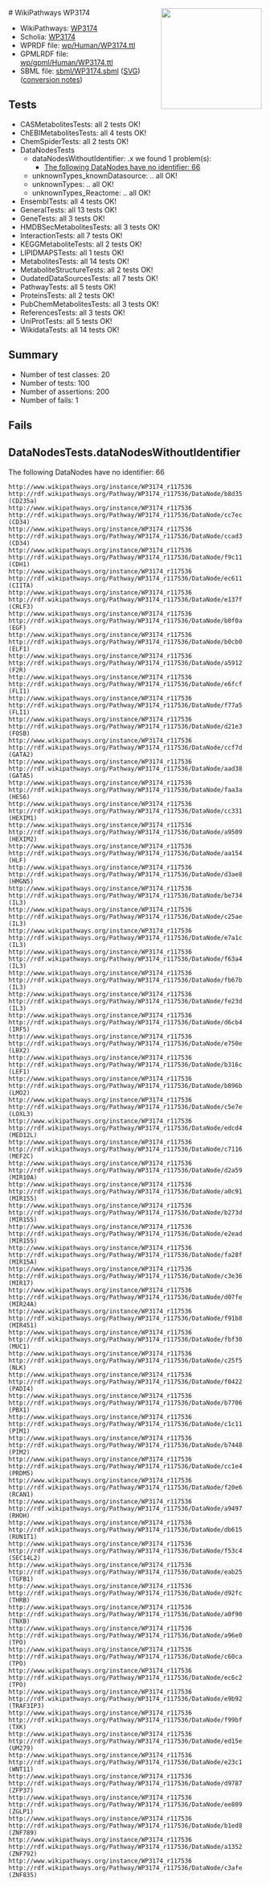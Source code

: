 <img style="float: right; width: 200px" src="../logo.png" />
# WikiPathways WP3174

* WikiPathways: [WP3174](https://identifiers.org/wikipathways:WP3174)
* Scholia: [WP3174](https://scholia.toolforge.org/wikipathways/WP3174)
* WPRDF file: [wp/Human/WP3174.ttl](../wp/Human/WP3174.ttl)
* GPMLRDF file: [wp/gpml/Human/WP3174.ttl](../wp/gpml/Human/WP3174.ttl)
* SBML file: [sbml/WP3174.sbml](../sbml/WP3174.sbml) ([SVG](../sbml/WP3174.svg)) ([conversion notes](../sbml/WP3174.txt))

## Tests
* CASMetabolitesTests: all 2 tests OK!
* ChEBIMetabolitesTests: all 4 tests OK!
* ChemSpiderTests: all 2 tests OK!
* DataNodesTests
    * dataNodesWithoutIdentifier: .x we found 1 problem(s):
        * [The following DataNodes have no identifier: 66](#8792c531)
    * unknownTypes_knownDatasource: .. all OK!
    * unknownTypes: .. all OK!
    * unknownTypes_Reactome: .. all OK!
* EnsemblTests: all 4 tests OK!
* GeneralTests: all 13 tests OK!
* GeneTests: all 3 tests OK!
* HMDBSecMetabolitesTests: all 3 tests OK!
* InteractionTests: all 7 tests OK!
* KEGGMetaboliteTests: all 2 tests OK!
* LIPIDMAPSTests: all 1 tests OK!
* MetabolitesTests: all 14 tests OK!
* MetaboliteStructureTests: all 2 tests OK!
* OudatedDataSourcesTests: all 7 tests OK!
* PathwayTests: all 5 tests OK!
* ProteinsTests: all 2 tests OK!
* PubChemMetabolitesTests: all 3 tests OK!
* ReferencesTests: all 3 tests OK!
* UniProtTests: all 5 tests OK!
* WikidataTests: all 14 tests OK!


## Summary

* Number of test classes: 20
* Number of tests: 100
* Number of assertions: 200
* Number of fails: 1

## Fails

<a name="8792c531" />

## DataNodesTests.dataNodesWithoutIdentifier

The following DataNodes have no identifier: 66
```
http://www.wikipathways.org/instance/WP3174_r117536 http://rdf.wikipathways.org/Pathway/WP3174_r117536/DataNode/b8d35 (CD235a)
http://www.wikipathways.org/instance/WP3174_r117536 http://rdf.wikipathways.org/Pathway/WP3174_r117536/DataNode/cc7ec (CD34)
http://www.wikipathways.org/instance/WP3174_r117536 http://rdf.wikipathways.org/Pathway/WP3174_r117536/DataNode/ccad3 (CD34)
http://www.wikipathways.org/instance/WP3174_r117536 http://rdf.wikipathways.org/Pathway/WP3174_r117536/DataNode/f9c11 (CDH1)
http://www.wikipathways.org/instance/WP3174_r117536 http://rdf.wikipathways.org/Pathway/WP3174_r117536/DataNode/ec611 (CIITA)
http://www.wikipathways.org/instance/WP3174_r117536 http://rdf.wikipathways.org/Pathway/WP3174_r117536/DataNode/e137f (CRLF3)
http://www.wikipathways.org/instance/WP3174_r117536 http://rdf.wikipathways.org/Pathway/WP3174_r117536/DataNode/b0f0a (EGF)
http://www.wikipathways.org/instance/WP3174_r117536 http://rdf.wikipathways.org/Pathway/WP3174_r117536/DataNode/b0cb0 (ELF1)
http://www.wikipathways.org/instance/WP3174_r117536 http://rdf.wikipathways.org/Pathway/WP3174_r117536/DataNode/a5912 (F2R)
http://www.wikipathways.org/instance/WP3174_r117536 http://rdf.wikipathways.org/Pathway/WP3174_r117536/DataNode/e6fcf (FLI1)
http://www.wikipathways.org/instance/WP3174_r117536 http://rdf.wikipathways.org/Pathway/WP3174_r117536/DataNode/f77a5 (FLI1)
http://www.wikipathways.org/instance/WP3174_r117536 http://rdf.wikipathways.org/Pathway/WP3174_r117536/DataNode/d21e3 (FOSB)
http://www.wikipathways.org/instance/WP3174_r117536 http://rdf.wikipathways.org/Pathway/WP3174_r117536/DataNode/ccf7d (GATA2)
http://www.wikipathways.org/instance/WP3174_r117536 http://rdf.wikipathways.org/Pathway/WP3174_r117536/DataNode/aad38 (GATA5)
http://www.wikipathways.org/instance/WP3174_r117536 http://rdf.wikipathways.org/Pathway/WP3174_r117536/DataNode/faa3a (HES6)
http://www.wikipathways.org/instance/WP3174_r117536 http://rdf.wikipathways.org/Pathway/WP3174_r117536/DataNode/cc331 (HEXIM1)
http://www.wikipathways.org/instance/WP3174_r117536 http://rdf.wikipathways.org/Pathway/WP3174_r117536/DataNode/a9509 (HEXIM2)
http://www.wikipathways.org/instance/WP3174_r117536 http://rdf.wikipathways.org/Pathway/WP3174_r117536/DataNode/aa154 (HLF)
http://www.wikipathways.org/instance/WP3174_r117536 http://rdf.wikipathways.org/Pathway/WP3174_r117536/DataNode/d3ae8 (HMGN5)
http://www.wikipathways.org/instance/WP3174_r117536 http://rdf.wikipathways.org/Pathway/WP3174_r117536/DataNode/be734 (IL3)
http://www.wikipathways.org/instance/WP3174_r117536 http://rdf.wikipathways.org/Pathway/WP3174_r117536/DataNode/c25ae (IL3)
http://www.wikipathways.org/instance/WP3174_r117536 http://rdf.wikipathways.org/Pathway/WP3174_r117536/DataNode/e7a1c (IL3)
http://www.wikipathways.org/instance/WP3174_r117536 http://rdf.wikipathways.org/Pathway/WP3174_r117536/DataNode/f63a4 (IL3)
http://www.wikipathways.org/instance/WP3174_r117536 http://rdf.wikipathways.org/Pathway/WP3174_r117536/DataNode/fb67b (IL3)
http://www.wikipathways.org/instance/WP3174_r117536 http://rdf.wikipathways.org/Pathway/WP3174_r117536/DataNode/fe23d (IL3)
http://www.wikipathways.org/instance/WP3174_r117536 http://rdf.wikipathways.org/Pathway/WP3174_r117536/DataNode/d6cb4 (IRF5)
http://www.wikipathways.org/instance/WP3174_r117536 http://rdf.wikipathways.org/Pathway/WP3174_r117536/DataNode/e750e (LBX2)
http://www.wikipathways.org/instance/WP3174_r117536 http://rdf.wikipathways.org/Pathway/WP3174_r117536/DataNode/b316c (LEF1)
http://www.wikipathways.org/instance/WP3174_r117536 http://rdf.wikipathways.org/Pathway/WP3174_r117536/DataNode/b896b (LMO2)
http://www.wikipathways.org/instance/WP3174_r117536 http://rdf.wikipathways.org/Pathway/WP3174_r117536/DataNode/c5e7e (LOXL3)
http://www.wikipathways.org/instance/WP3174_r117536 http://rdf.wikipathways.org/Pathway/WP3174_r117536/DataNode/edcd4 (MED12L)
http://www.wikipathways.org/instance/WP3174_r117536 http://rdf.wikipathways.org/Pathway/WP3174_r117536/DataNode/c7116 (MEF2C)
http://www.wikipathways.org/instance/WP3174_r117536 http://rdf.wikipathways.org/Pathway/WP3174_r117536/DataNode/d2a59 (MIR10A)
http://www.wikipathways.org/instance/WP3174_r117536 http://rdf.wikipathways.org/Pathway/WP3174_r117536/DataNode/a0c91 (MIR155)
http://www.wikipathways.org/instance/WP3174_r117536 http://rdf.wikipathways.org/Pathway/WP3174_r117536/DataNode/b273d (MIR155)
http://www.wikipathways.org/instance/WP3174_r117536 http://rdf.wikipathways.org/Pathway/WP3174_r117536/DataNode/e2ead (MIR155)
http://www.wikipathways.org/instance/WP3174_r117536 http://rdf.wikipathways.org/Pathway/WP3174_r117536/DataNode/fa28f (MIR15A)
http://www.wikipathways.org/instance/WP3174_r117536 http://rdf.wikipathways.org/Pathway/WP3174_r117536/DataNode/c3e36 (MIR17)
http://www.wikipathways.org/instance/WP3174_r117536 http://rdf.wikipathways.org/Pathway/WP3174_r117536/DataNode/d07fe (MIR24A)
http://www.wikipathways.org/instance/WP3174_r117536 http://rdf.wikipathways.org/Pathway/WP3174_r117536/DataNode/f91b8 (MIR451)
http://www.wikipathways.org/instance/WP3174_r117536 http://rdf.wikipathways.org/Pathway/WP3174_r117536/DataNode/fbf30 (MUC1)
http://www.wikipathways.org/instance/WP3174_r117536 http://rdf.wikipathways.org/Pathway/WP3174_r117536/DataNode/c25f5 (NLK)
http://www.wikipathways.org/instance/WP3174_r117536 http://rdf.wikipathways.org/Pathway/WP3174_r117536/DataNode/f0422 (PADI4)
http://www.wikipathways.org/instance/WP3174_r117536 http://rdf.wikipathways.org/Pathway/WP3174_r117536/DataNode/b7706 (PBX1)
http://www.wikipathways.org/instance/WP3174_r117536 http://rdf.wikipathways.org/Pathway/WP3174_r117536/DataNode/c1c11 (PIM1)
http://www.wikipathways.org/instance/WP3174_r117536 http://rdf.wikipathways.org/Pathway/WP3174_r117536/DataNode/b7448 (PIM2)
http://www.wikipathways.org/instance/WP3174_r117536 http://rdf.wikipathways.org/Pathway/WP3174_r117536/DataNode/cc1e4 (PRDM5)
http://www.wikipathways.org/instance/WP3174_r117536 http://rdf.wikipathways.org/Pathway/WP3174_r117536/DataNode/f20e6 (RCAN1)
http://www.wikipathways.org/instance/WP3174_r117536 http://rdf.wikipathways.org/Pathway/WP3174_r117536/DataNode/a9497 (RHOH)
http://www.wikipathways.org/instance/WP3174_r117536 http://rdf.wikipathways.org/Pathway/WP3174_r117536/DataNode/db615 (RUN1T1)
http://www.wikipathways.org/instance/WP3174_r117536 http://rdf.wikipathways.org/Pathway/WP3174_r117536/DataNode/f53c4 (SEC14L2)
http://www.wikipathways.org/instance/WP3174_r117536 http://rdf.wikipathways.org/Pathway/WP3174_r117536/DataNode/eab25 (TGFB1)
http://www.wikipathways.org/instance/WP3174_r117536 http://rdf.wikipathways.org/Pathway/WP3174_r117536/DataNode/d92fc (THRB)
http://www.wikipathways.org/instance/WP3174_r117536 http://rdf.wikipathways.org/Pathway/WP3174_r117536/DataNode/a0f90 (TNXB)
http://www.wikipathways.org/instance/WP3174_r117536 http://rdf.wikipathways.org/Pathway/WP3174_r117536/DataNode/a96e0 (TPO)
http://www.wikipathways.org/instance/WP3174_r117536 http://rdf.wikipathways.org/Pathway/WP3174_r117536/DataNode/c60ca (TPO)
http://www.wikipathways.org/instance/WP3174_r117536 http://rdf.wikipathways.org/Pathway/WP3174_r117536/DataNode/ec6c2 (TPO)
http://www.wikipathways.org/instance/WP3174_r117536 http://rdf.wikipathways.org/Pathway/WP3174_r117536/DataNode/e9b92 (TRAF3IP3)
http://www.wikipathways.org/instance/WP3174_r117536 http://rdf.wikipathways.org/Pathway/WP3174_r117536/DataNode/f99bf (TXK)
http://www.wikipathways.org/instance/WP3174_r117536 http://rdf.wikipathways.org/Pathway/WP3174_r117536/DataNode/ed15e (UM279)
http://www.wikipathways.org/instance/WP3174_r117536 http://rdf.wikipathways.org/Pathway/WP3174_r117536/DataNode/e23c1 (WNT11)
http://www.wikipathways.org/instance/WP3174_r117536 http://rdf.wikipathways.org/Pathway/WP3174_r117536/DataNode/d9787 (ZFP37)
http://www.wikipathways.org/instance/WP3174_r117536 http://rdf.wikipathways.org/Pathway/WP3174_r117536/DataNode/ee809 (ZGLP1)
http://www.wikipathways.org/instance/WP3174_r117536 http://rdf.wikipathways.org/Pathway/WP3174_r117536/DataNode/b1ed8 (ZNF789)
http://www.wikipathways.org/instance/WP3174_r117536 http://rdf.wikipathways.org/Pathway/WP3174_r117536/DataNode/a1352 (ZNF792)
http://www.wikipathways.org/instance/WP3174_r117536 http://rdf.wikipathways.org/Pathway/WP3174_r117536/DataNode/c3afe (ZNF835)
```

